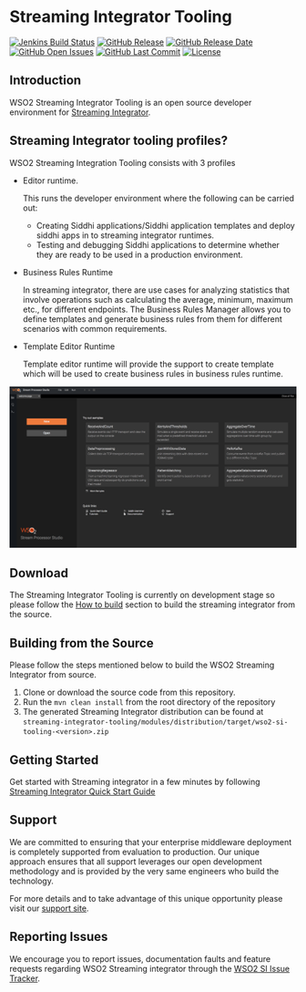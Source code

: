<!--
  ~ /*
  ~ * Copyright (c) 2019, WSO2 Inc. (http://www.wso2.org) All Rights Reserved.
  ~ *
  ~ * Licensed under the Apache License, Version 2.0 (the "License");
  ~ * you may not use this file except in compliance with the License.
  ~ * You may obtain a copy of the License at
  ~ *
  ~ * http://www.apache.org/licenses/LICENSE-2.0
  ~ *
  ~ * Unless required by applicable law or agreed to in writing, software
  ~ * distributed under the License is distributed on an "AS IS" BASIS,
  ~ * WITHOUT WARRANTIES OR CONDITIONS OF ANY KIND, either express or implied.
  ~ * See the License for the specific language governing permissions and
  ~ * limitations under the License.
  ~ */
  -->
  
# Streaming Integrator Tooling

[![Jenkins Build Status](https://wso2.org/jenkins/view/wso2-dependencies/job/products/job/streaming-integrator-tooling/badge/icon)](https://wso2.org/jenkins/view/wso2-dependencies/job/products/job/streaming-integrator-tooling/)
  [![GitHub Release](https://img.shields.io/github/release/wso2/streaming-integrator-tooling.svg)](https://github.com/wso2/streaming-integrator-tooling/releases/)
  [![GitHub Release Date](https://img.shields.io/github/release-date/wso2/streaming-integrator-tooling.svg)](https://github.com/wso2/streaming-integrator-tooling/releases)
  [![GitHub Open Issues](https://img.shields.io/github/issues-raw/wso2/streaming-integrator-tooling.svg)](https://github.com/wso2/streaming-integrator-tooling/commits/master)
  [![GitHub Last Commit](https://img.shields.io/github/last-commit/wso2/streaming-integrator-tooling.svg)](https://github.com/wso2/streaming-integrator-tooling/commits/master)
  [![License](https://img.shields.io/badge/License-Apache%202.0-blue.svg)](https://opensource.org/licenses/Apache-2.0)

## Introduction

WSO2 Streaming Integrator Tooling is an open source developer environment for [Streaming Integrator](https://github.com/wso2/streaming-integrator). 

## Streaming Integrator tooling profiles?

WSO2 Streaming Integration Tooling consists with 3 profiles

* Editor runtime.

    This runs the developer environment where the following can be carried out:

   * Creating Siddhi applications/Siddhi application templates and deploy siddhi apps in to streaming integrator runtimes.
   * Testing and debugging Siddhi applications to  determine whether they are ready to be used in a production environment.

* Business Rules Runtime

  In streaming integrator, there are use cases for analyzing statistics that involve operations such as calculating the average, minimum, maximum etc., for different endpoints. The Business Rules Manager allows you to define templates and generate business rules from them for different scenarios with common requirements.

* Template Editor Runtime

  Template editor runtime will provide the support to create template which will be used to create business rules in business rules runtime. 
  

![Streaming Integrator Tooling/ Workflow](docs/images/editor_screen.png)

## Download

The Streaming Integrator Tooling is currently on development stage so please follow the [How to build]() section to build the streaming integrator from the source.
<!-- Please download the latest WSO2 Streaming Integrator release from [here]()  -->

## Building from the Source

Please follow the steps mentioned below to build the WSO2 Streaming Integrator from source.

1. Clone or download the source code from this repository.
2. Run the `mvn clean install` from the root directory of the repository
3. The generated Streaming Integrator distribution can be found at `streaming-integrator-tooling/modules/distribution/target/wso2-si-tooling-<version>.zip`

## Getting Started

Get started with Streaming integrator in a few minutes by following [Streaming Integrator Quick Start Guide](https://docs.wso2.com/display/SP4xx/Quick+Start+Guide)

## Support

We are committed to ensuring that your enterprise middleware deployment is completely supported from evaluation to production. Our unique approach ensures that all support leverages our open development methodology and is provided by the very same engineers who build the technology.

For more details and to take advantage of this unique opportunity please visit our [support site](http://wso2.com/support).


## Reporting Issues

We encourage you to report issues, documentation faults and feature requests regarding WSO2 Streaming integrator through the [WSO2 SI Issue Tracker](https://github.com/wso2/streaming-integrator/issues).
